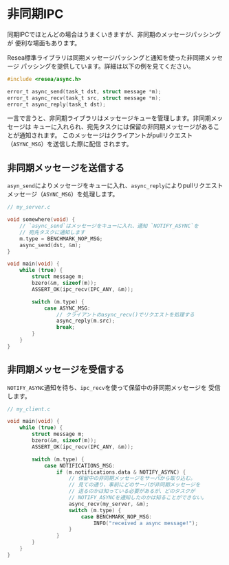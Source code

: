# 非同期IPC

同期IPCでほとんどの場合はうまくいきますが、非同期のメッセージパッシングが
便利な場面もあります。

Resea標準ライブラリは同期メッセージパッシングと通知を使った非同期メッセージ
パッシングを提供しています。詳細は以下の例を見てください。

```c
#include <resea/async.h>

error_t async_send(task_t dst, struct message *m);
error_t async_recv(task_t src, struct message *m);
error_t async_reply(task_t dst);
```

一言で言うと、非同期ライブラリはメッセージキューを管理します。非同期メッセージは
キューに入れられ、宛先タスクには保留の非同期メッセージがあることが通知されます。
このメッセージはクライアントがpullリクエスト（`ASYNC_MSG`）を送信した際に配信
されます。

## 非同期メッセージを送信する

`asyn_send`によりメッセージをキューに入れ、`async_reply`によりpullリクエスト
メッセージ（`ASYNC_MSG`）を処理します。

```c
// my_server.c

void somewhere(void) {
    // `async_send`はメッセージをキューに入れ、通知 `NOTIFY_ASYNC`を
    // 宛先タスクに通知します
    m.type = BENCHMARK_NOP_MSG;
    async_send(dst, &m);
}

void main(void) {
    while (true) {
        struct message m;
        bzero(&m, sizeof(m));
        ASSERT_OK(ipc_recv(IPC_ANY, &m));

        switch (m.type) {
            case ASYNC_MSG:
                // クライアントのasync_recv()でリクエストを処理する
                async_reply(m.src);
                break;
        }
    }
}
```

## 非同期メッセージを受信する

`NOTIFY_ASYNC`通知を待ち、`ipc_recv`を使って保留中の非同期メッセージを
受信します。

```c
// my_client.c

void main(void) {
    while (true) {
        struct message m;
        bzero(&m, sizeof(m));
        ASSERT_OK(ipc_recv(IPC_ANY, &m));

        switch (m.type) {
            case NOTIFICATIONS_MSG:
                if (m.notifications.data & NOTIFY_ASYNC) {
                    // 保留中の非同期メッセージをサーバから取り込む。
                    // 見ての通り、事前にどのサーバが非同期メッセージを
                    // 送るのかは知っている必要があるが、どのタスクが
                    // NOTIFY_ASYNCを通知したのかは知ることができない。
                    async_recv(my_server, &m);
                    switch (m.type) {
                        case BENCHMARK_NOP_MSG:
                            INFO("received a async message!");
                    }
                }
        }
    }
}
```
